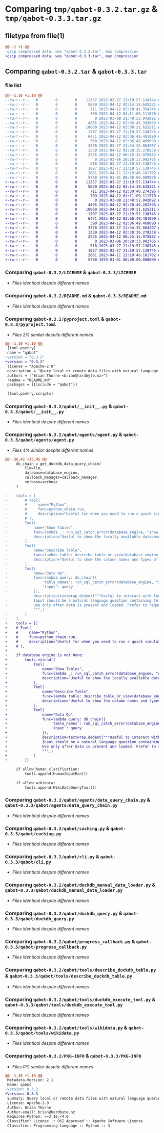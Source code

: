 # Comparing `tmp/qabot-0.3.2.tar.gz` & `tmp/qabot-0.3.3.tar.gz`

## filetype from file(1)

```diff
@@ -1 +1 @@
-gzip compressed data, was "qabot-0.3.2.tar", max compression
+gzip compressed data, was "qabot-0.3.3.tar", max compression
```

## Comparing `qabot-0.3.2.tar` & `qabot-0.3.3.tar`

### file list

```diff
@@ -1,18 +1,18 @@
--rw-r--r--   0        0        0    11357 2023-03-27 21:19:57.134744 qabot-0.3.2/LICENSE
--rw-r--r--   0        0        0     5039 2023-04-12 02:14:39.645321 qabot-0.3.2/README.md
--rw-r--r--   0        0        0      711 2023-04-12 02:28:41.354245 qabot-0.3.2/pyproject.toml
--rw-r--r--   0        0        0      709 2023-04-12 01:11:09.111570 qabot-0.3.2/qabot/__init__.py
--rw-r--r--   0        0        0        0 2023-03-08 21:48:52.942092 qabot-0.3.2/qabot/agents/__init__.py
--rw-r--r--   0        0        0     4365 2023-04-12 02:05:45.393093 qabot-0.3.2/qabot/agents/agent.py
--rw-r--r--   0        0        0    10860 2023-04-12 02:00:21.625211 qabot-0.3.2/qabot/agents/data_query_chain.py
--rw-r--r--   0        0        0     1707 2023-03-27 21:19:57.138745 qabot-0.3.2/qabot/caching.py
--rw-r--r--   0        0        0     6471 2023-04-12 02:06:49.481090 qabot-0.3.2/qabot/cli.py
--rw-r--r--   0        0        0      390 2023-04-12 02:06:49.469090 qabot-0.3.2/qabot/config.py
--rw-r--r--   0        0        0     3378 2023-03-27 21:34:35.864207 qabot-0.3.2/qabot/duckdb_manual_data_loader.py
--rw-r--r--   0        0        0     1339 2023-04-12 02:28:36.278238 qabot-0.3.2/qabot/duckdb_query.py
--rw-r--r--   0        0        0     2555 2023-04-12 00:25:15.975882 qabot-0.3.2/qabot/progress_callback.py
--rw-r--r--   0        0        0        0 2023-03-06 20:20:33.902705 qabot-0.3.2/qabot/tools/__init__.py
--rw-r--r--   0        0        0      518 2023-03-27 21:19:57.138745 qabot-0.3.2/qabot/tools/describe_duckdb_table.py
--rw-r--r--   0        0        0     1027 2023-03-27 21:19:57.138745 qabot-0.3.2/qabot/tools/duckdb_execute_tool.py
--rw-r--r--   0        0        0     2681 2023-04-11 22:19:46.181702 qabot-0.3.2/qabot/tools/wikidata.py
--rw-r--r--   0        0        0     5790 1970-01-01 00:00:00.000000 qabot-0.3.2/PKG-INFO
+-rw-r--r--   0        0        0    11357 2023-03-27 21:19:57.134744 qabot-0.3.3/LICENSE
+-rw-r--r--   0        0        0     5039 2023-04-12 02:14:39.645321 qabot-0.3.3/README.md
+-rw-r--r--   0        0        0      711 2023-04-12 02:30:40.274395 qabot-0.3.3/pyproject.toml
+-rw-r--r--   0        0        0      709 2023-04-12 01:11:09.111570 qabot-0.3.3/qabot/__init__.py
+-rw-r--r--   0        0        0        0 2023-03-08 21:48:52.942092 qabot-0.3.3/qabot/agents/__init__.py
+-rw-r--r--   0        0        0     4495 2023-04-12 02:30:40.262395 qabot-0.3.3/qabot/agents/agent.py
+-rw-r--r--   0        0        0    10860 2023-04-12 02:00:21.625211 qabot-0.3.3/qabot/agents/data_query_chain.py
+-rw-r--r--   0        0        0     1707 2023-03-27 21:19:57.138745 qabot-0.3.3/qabot/caching.py
+-rw-r--r--   0        0        0     6471 2023-04-12 02:06:49.481090 qabot-0.3.3/qabot/cli.py
+-rw-r--r--   0        0        0      390 2023-04-12 02:06:49.469090 qabot-0.3.3/qabot/config.py
+-rw-r--r--   0        0        0     3378 2023-03-27 21:34:35.864207 qabot-0.3.3/qabot/duckdb_manual_data_loader.py
+-rw-r--r--   0        0        0     1339 2023-04-12 02:28:36.278238 qabot-0.3.3/qabot/duckdb_query.py
+-rw-r--r--   0        0        0     2555 2023-04-12 00:25:15.975882 qabot-0.3.3/qabot/progress_callback.py
+-rw-r--r--   0        0        0        0 2023-03-06 20:20:33.902705 qabot-0.3.3/qabot/tools/__init__.py
+-rw-r--r--   0        0        0      518 2023-03-27 21:19:57.138745 qabot-0.3.3/qabot/tools/describe_duckdb_table.py
+-rw-r--r--   0        0        0     1027 2023-03-27 21:19:57.138745 qabot-0.3.3/qabot/tools/duckdb_execute_tool.py
+-rw-r--r--   0        0        0     2681 2023-04-11 22:19:46.181702 qabot-0.3.3/qabot/tools/wikidata.py
+-rw-r--r--   0        0        0     5790 1970-01-01 00:00:00.000000 qabot-0.3.3/PKG-INFO
```

### Comparing `qabot-0.3.2/LICENSE` & `qabot-0.3.3/LICENSE`

 * *Files identical despite different names*

### Comparing `qabot-0.3.2/README.md` & `qabot-0.3.3/README.md`

 * *Files identical despite different names*

### Comparing `qabot-0.3.2/pyproject.toml` & `qabot-0.3.3/pyproject.toml`

 * *Files 2% similar despite different names*

```diff
@@ -1,10 +1,10 @@
 [tool.poetry]
 name = "qabot"
-version = "0.3.2"
+version = "0.3.3"
 license = "Apache-2.0"
 description = "Query local or remote data files with natural language queries powered by OpenAI and DuckDB."
 authors = ["Brian Thorne <brian@hardbyte.nz>"]
 readme = "README.md"
 packages = [{include = "qabot"}]
 
 [tool.poetry.scripts]
```

### Comparing `qabot-0.3.2/qabot/__init__.py` & `qabot-0.3.3/qabot/__init__.py`

 * *Files identical despite different names*

### Comparing `qabot-0.3.2/qabot/agents/agent.py` & `qabot-0.3.3/qabot/agents/agent.py`

 * *Files 4% similar despite different names*

```diff
@@ -36,42 +36,45 @@
     db_chain = get_duckdb_data_query_chain(
         llm=llm,
         database=database_engine,
         callback_manager=callback_manager,
         verbose=verbose
     )
 
-    tools = [
-        # Tool(
-        #     name="Python",
-        #     func=python_chain.run,
-        #     description="Useful for when you need to run a quick simulation, or answer questions about math"
-        # ),
-        Tool(
-            name="Show Tables",
-            func=lambda _: run_sql_catch_error(database_engine, "show tables"),
-            description="Useful to show the locally available database tables and views. Empty input required."
-        ),
-        Tool(
-            name="Describe Table",
-            func=lambda table: describe_table_or_view(database_engine, table),
-            description="Useful to show the column names and types of a local database table or view. Use the table name as the input."
-        ),
-        Tool(
-            name="Data Op",
-            func=lambda query: db_chain({
-                'table_names': run_sql_catch_error(database_engine, "select table_name, table_schema from information_schema.tables;"),
-                'input': query
-            }),
-            description=textwrap.dedent("""Useful to interact with local data tables. 
-            Input should be a natural language question containing full context including what tables and columns are relevant to the question. 
-            Use only after data is present and loaded. Prefer to request small independent steps with this tool.
-            """,)
-        )
-    ]
+    tools = []
+    # Tool(
+    #     name="Python",
+    #     func=python_chain.run,
+    #     description="Useful for when you need to run a quick simulation, or answer questions about math"
+    # ),
+
+    if database_engine is not None:
+        tools.extend([
+            Tool(
+                name="Show Tables",
+                func=lambda _: run_sql_catch_error(database_engine, "show tables"),
+                description="Useful to show the locally available database tables and views. Empty input required."
+            ),
+            Tool(
+                name="Describe Table",
+                func=lambda table: describe_table_or_view(database_engine, table),
+                description="Useful to show the column names and types of a local database table or view. Use the table name as the input."
+            ),
+            Tool(
+                name="Data Op",
+                func=lambda query: db_chain({
+                    'table_names': run_sql_catch_error(database_engine, "select table_name, table_schema from information_schema.tables;"),
+                    'input': query
+                }),
+                description=textwrap.dedent("""Useful to interact with local data tables. 
+                Input should be a natural language question containing full context including what tables and columns are relevant to the question. 
+                Use only after data is present and loaded. Prefer to request small independent steps with this tool.
+                """,)
+            )
+        ])
 
     if allow_human_clarification:
         tools.append(HumanInputRun())
 
     if allow_wikidata:
         tools.append(WikiDataQueryTool())
```

### Comparing `qabot-0.3.2/qabot/agents/data_query_chain.py` & `qabot-0.3.3/qabot/agents/data_query_chain.py`

 * *Files identical despite different names*

### Comparing `qabot-0.3.2/qabot/caching.py` & `qabot-0.3.3/qabot/caching.py`

 * *Files identical despite different names*

### Comparing `qabot-0.3.2/qabot/cli.py` & `qabot-0.3.3/qabot/cli.py`

 * *Files identical despite different names*

### Comparing `qabot-0.3.2/qabot/duckdb_manual_data_loader.py` & `qabot-0.3.3/qabot/duckdb_manual_data_loader.py`

 * *Files identical despite different names*

### Comparing `qabot-0.3.2/qabot/duckdb_query.py` & `qabot-0.3.3/qabot/duckdb_query.py`

 * *Files identical despite different names*

### Comparing `qabot-0.3.2/qabot/progress_callback.py` & `qabot-0.3.3/qabot/progress_callback.py`

 * *Files identical despite different names*

### Comparing `qabot-0.3.2/qabot/tools/describe_duckdb_table.py` & `qabot-0.3.3/qabot/tools/describe_duckdb_table.py`

 * *Files identical despite different names*

### Comparing `qabot-0.3.2/qabot/tools/duckdb_execute_tool.py` & `qabot-0.3.3/qabot/tools/duckdb_execute_tool.py`

 * *Files identical despite different names*

### Comparing `qabot-0.3.2/qabot/tools/wikidata.py` & `qabot-0.3.3/qabot/tools/wikidata.py`

 * *Files identical despite different names*

### Comparing `qabot-0.3.2/PKG-INFO` & `qabot-0.3.3/PKG-INFO`

 * *Files 0% similar despite different names*

```diff
@@ -1,10 +1,10 @@
 Metadata-Version: 2.1
 Name: qabot
-Version: 0.3.2
+Version: 0.3.3
 Summary: Query local or remote data files with natural language queries powered by OpenAI and DuckDB.
 License: Apache-2.0
 Author: Brian Thorne
 Author-email: brian@hardbyte.nz
 Requires-Python: >=3.10,<4.0
 Classifier: License :: OSI Approved :: Apache Software License
 Classifier: Programming Language :: Python :: 3
```

